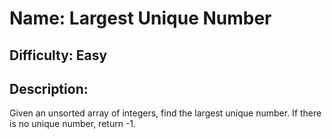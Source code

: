 # Name: Largest Unique Number

## Difficulty: Easy

## Description: 
Given an unsorted array of integers, find the largest unique number. If there is no unique number, return -1.